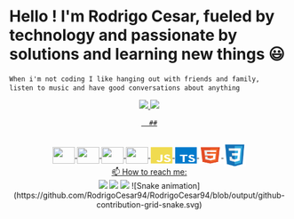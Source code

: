 # Hello ! I'm Rodrigo Cesar, fueled by technology and passionate by solutions and learning new things 😃
                       
    When i'm not coding I like hanging out with friends and family, 
    listen to music and have good conversations about anything
    
<div align="center">
  <a href="https://github.com/RodrigoCesar94">
  <img height="180em" src="https://github-readme-stats.vercel.app/api?username=RodrigoCesar94&show_icons=true&theme=tokyonight&include_all_commits=true&count_private=true"/>
  <img height="180em" src="https://github-readme-stats.vercel.app/api/top-langs/?username=RodrigoCesar94&layout=compact&langs_count=7&theme=tokyonight"/>
    <div> 
    
      ##
    
  </div>   
  <div style="display: inline_block"><br>
  <img align="center" height="30" width="40" img src="https://cdn.jsdelivr.net/gh/devicons/devicon/icons/angularjs/angularjs-original.svg" />
  <img align="center" height="30" width="40" img src="https://cdn.jsdelivr.net/gh/devicons/devicon/icons/java/java-original-wordmark.svg" />
  <img align="center" height="30" width="40" img src="https://cdn.jsdelivr.net/gh/devicons/devicon/icons/spring/spring-original-wordmark.svg" />
  <img align="center" height="30" width="40" img src="https://cdn.jsdelivr.net/gh/devicons/devicon/icons/mysql/mysql-original-wordmark.svg" /> 
  <img align="center" height="30" width="40" src="https://raw.githubusercontent.com/devicons/devicon/master/icons/javascript/javascript-plain.svg">
  <img align="center" height="30" width="40" src="https://raw.githubusercontent.com/devicons/devicon/master/icons/typescript/typescript-plain.svg">
  <img align="center" height="30" width="40" src="https://raw.githubusercontent.com/devicons/devicon/master/icons/html5/html5-original.svg">
  <img align="center" aheight="30" width="40" src="https://raw.githubusercontent.com/devicons/devicon/master/icons/css3/css3-original.svg">
</div>
                                                                 📫 How to reach me: 
<div>
  <a href="https://instagram.com/rafaballerini" target="_blank"><img src="https://img.shields.io/badge/-Instagram-%23E4405F?style=for-the-badge&logo=instagram&logoColor=white" target="_blank"></a>
  <a href = "mailto:rodrigocesarrcf.94@gmail.com"><img src="https://img.shields.io/badge/-Gmail-%23333?style=for-the-badge&logo=gmail&logoColor=white" target="_blank"></a>
  <a href="https://www.linkedin.com/in/rodrigo-cesar-ferreira/" target="_blank"><img src="https://img.shields.io/badge/-LinkedIn-%230077B5?style=for-the-badge&logo=linkedin&logoColor=white" target="_blank"></a>  
  ![Snake animation](https://github.com/RodrigoCesar94/RodrigoCesar94/blob/output/github-contribution-grid-snake.svg)
</div>

